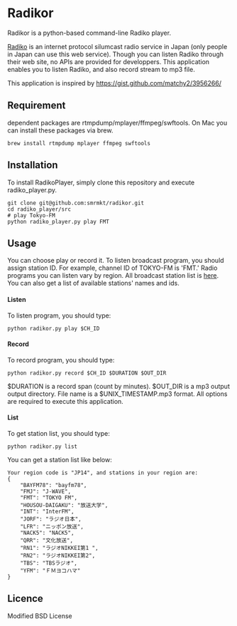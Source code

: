 Radikor
=============
Radikor is a python-based command-line Radiko player.

[Radiko](http://radiko.jp/) is an internet protocol silumcast radio service in Japan (only people in Japan can use this web service). Though you can listen Radiko through their web site, no APIs are provided for developpers. This application enables you to listen Radiko, and also record stream to mp3 file. 

This application is inspired by <https://gist.github.com/matchy2/3956266/>

## Requirement
dependent packages are rtmpdump/mplayer/ffmpeg/swftools. On Mac you can install these packages via brew.

```
brew install rtmpdump mplayer ffmpeg swftools
```

## Installation
To install RadikoPlayer, simply clone this repository and execute radiko_player.py.

```
git clone git@github.com:smrmkt/radikor.git
cd radiko_player/src
# play Tokyo-FM
python radiko_player.py play FMT
```

## Usage
You can choose play or record it. To listen broadcast program, you should assign station ID. For example, channel ID of TOKYO-FM is 'FMT.' Radio programs you can listen vary by region. All broadcast station list is [here](http://www.dcc-jpl.com/foltia/wiki/radikomemo). You can also get a list of available stations' names and ids.

#### Listen
To listen program, you should type:

```
python radikor.py play $CH_ID
```

#### Record
To record program, you should type:

```
python radikor.py record $CH_ID $DURATION $OUT_DIR
```

$DURATION is a record span (count by minutes). $OUT_DIR is a mp3 output output directory. File name is a $UNIX_TIMESTAMP.mp3 format. All options are required to execute this application.

#### List
To get station list, you should type:

```
python radikor.py list
```

You can get a station list like below:

```
Your region code is "JP14", and stations in your region are:
{
    "BAYFM78": "bayfm78", 
    "FMJ": "J-WAVE", 
    "FMT": "TOKYO FM", 
    "HOUSOU-DAIGAKU": "放送大学", 
    "INT": "InterFM", 
    "JORF": "ラジオ日本", 
    "LFR": "ニッポン放送", 
    "NACK5": "NACK5", 
    "QRR": "文化放送", 
    "RN1": "ラジオNIKKEI第1 ", 
    "RN2": "ラジオNIKKEI第2", 
    "TBS": "TBSラジオ", 
    "YFM": "ＦＭヨコハマ"
}
```

## Licence
Modified BSD License